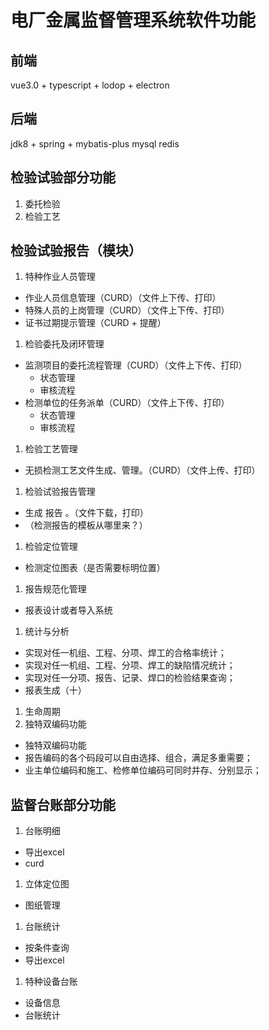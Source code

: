 # 电厂金属监督管理系统软件功能

前端
---
vue3.0 + typescript + lodop + electron


后端
---
jdk8 + spring + mybatis-plus
mysql
redis


检验试验部分功能
---
1. 委托检验
1. 检验工艺

## 检验试验报告（模块）

1. 特种作业人员管理
 - 作业人员信息管理（CURD）（文件上下传、打印）
 - 特殊人员的上岗管理（CURD）（文件上下传、打印）
 - 证书过期提示管理（CURD + 提醒）
1. 检验委托及闭环管理
 - 监测项目的委托流程管理（CURD）（文件上下传、打印）
   - 状态管理
   - 审核流程
 - 检测单位的任务派单（CURD）（文件上下传、打印）
   - 状态管理
   - 审核流程
1. 检验工艺管理
 - 无损检测工艺文件生成、管理。（CURD）（文件上传、打印）
1. 检验试验报告管理
 - 生成 报告 。（文件下载，打印）
 - （检测报告的模板从哪里来？）
1. 检验定位管理
 - 检测定位图表（是否需要标明位置）
1. 报告规范化管理
 - 报表设计或者导入系统
1. 统计与分析
 - 实现对任一机组、工程、分项、焊工的合格率统计；
 - 实现对任一机组、工程、分项、焊工的缺陷情况统计； 
 - 实现对任一分项、报告、记录、焊口的检验结果查询；
 - 报表生成（十）
1. 生命周期
1. 独特双编码功能
 - 独特双编码功能
 - 报告编码的各个码段可以自由选择、组合，满足多重需要；
 - 业主单位编码和施工、检修单位编码可同时并存、分别显示；
 
## 监督台账部分功能
1. 台账明细
  - 导出excel
  - curd  
1. 立体定位图
  - 图纸管理
1. 台账统计
  - 按条件查询
  - 导出excel
1. 特种设备台账
  - 设备信息
  - 台账统计


